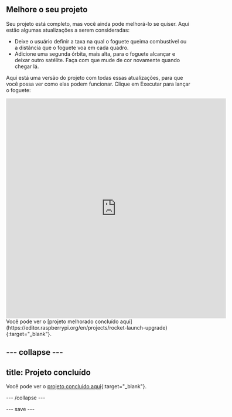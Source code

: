 ## Melhore o seu projeto
Seu projeto está completo, mas você ainda pode melhorá-lo se quiser. Aqui estão algumas atualizações a serem consideradas:

 + Deixe o usuário definir a taxa na qual o foguete queima combustível ou a distância que o foguete voa em cada quadro.
 + Adicione uma segunda órbita, mais alta, para o foguete alcançar e deixar outro satélite. Faça com que mude de cor novamente quando chegar lá.

Aqui está uma versão do projeto com todas essas atualizações, para que você possa ver como elas podem funcionar. Clique em Executar para lançar o foguete:

<iframe src="https://editor.raspberrypi.org/pt-BR/embed/viewer/rocket-launch-upgrade" width="600" height="600" frameborder="0" marginwidth="0" marginheight="0" allowfullscreen>
</iframe>
Você pode ver o [projeto melhorado concluído aqui](https://editor.raspberrypi.org/en/projects/rocket-launch-upgrade){:target="_blank"}.

--- collapse ---
---
title: Projeto concluído
---

Você pode ver o [projeto concluído aqui](https://trinket.io/python/96d2ac33b8){:target="_blank"}.

--- /collapse ---

--- save ---
